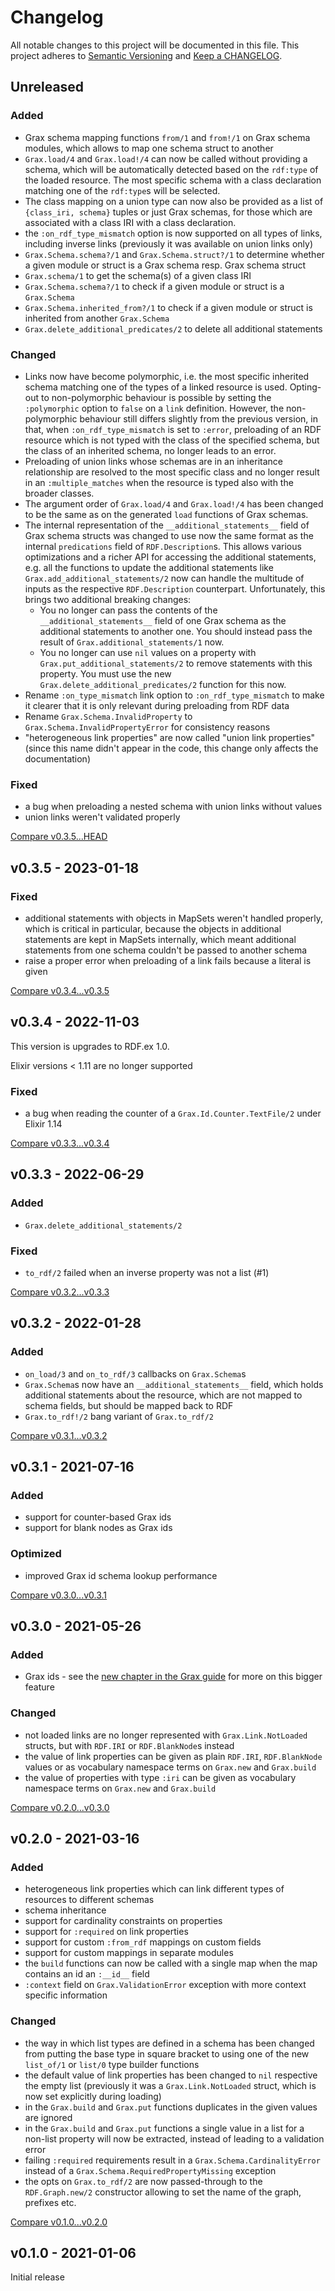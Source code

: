# Changelog

All notable changes to this project will be documented in this file.
This project adheres to [Semantic Versioning](http://semver.org/) and
[Keep a CHANGELOG](http://keepachangelog.com).


## Unreleased

### Added

- Grax schema mapping functions `from/1` and `from!/1` on Grax schema modules,
  which allows to map one schema struct to another
- `Grax.load/4` and `Grax.load!/4` can now be called without providing a schema, 
  which will be automatically detected based on the `rdf:type` of the loaded 
  resource. The most specific schema with a class declaration matching one of 
  the `rdf:type`s will be selected.
- The class mapping on a union type can now also be provided as a list of
  `{class_iri, schema}` tuples or just Grax schemas, for those which are
  associated with a class IRI with a class declaration.
- the `:on_rdf_type_mismatch` option is now supported on all types of links,
  including inverse links (previously it was available on union links only)
- `Grax.Schema.schema?/1` and `Grax.Schema.struct?/1` to determine whether a given
  module or struct is a Grax schema resp. Grax schema struct
- `Grax.schema/1` to get the schema(s) of a given class IRI
- `Grax.Schema.schema?/1` to check if a given module or struct is a `Grax.Schema`
- `Grax.Schema.inherited_from?/1` to check if a given module or struct is 
  inherited from another `Grax.Schema`
- `Grax.delete_additional_predicates/2` to delete all additional statements

### Changed

- Links now have become polymorphic, i.e. the most specific
  inherited schema matching one of the types of a linked resource is used.
  Opting-out to non-polymorphic behaviour is possible by setting the
  `:polymorphic` option to `false` on a `link` definition. However, the
  non-polymorphic behaviour still differs slightly from the previous version,
  in that, when `:on_rdf_type_mismatch` is set to `:error`, preloading of an RDF  
  resource which is not typed with the class of the specified schema, but the
  class of an inherited schema, no longer leads to an error.
- Preloading of union links whose schemas are in an inheritance relationship
  are resolved to the most specific class and no longer result in an
  `:multiple_matches` when the resource is typed also with the broader classes.
- The argument order of `Grax.load/4` and `Grax.load!/4` has been changed to be 
  the same as on the generated `load` functions of Grax schemas.
- The internal representation of the `__additional_statements__` field of Grax 
  schema structs was changed to use now the same format as the internal
  `predications` field of `RDF.Description`s. This allows various optimizations 
  and a richer API for accessing the additional statements, e.g. all the 
  functions to update the additional statements like `Grax.add_additional_statements/2`
  now can handle the multitude of inputs as the respective `RDF.Description`
  counterpart. Unfortunately, this brings two additional breaking changes:
  - You no longer can pass the contents of the `__additional_statements__` 
    field of one Grax schema as the additional statements to another one.
    You should instead pass the result of `Grax.additional_statements/1` now.
  - You no longer can use `nil` values on a property with `Grax.put_additional_statements/2`
    to remove statements with this property. You must use the new 
    `Grax.delete_additional_predicates/2` function for this now.
- Rename `:on_type_mismatch` link option to `:on_rdf_type_mismatch` to make it
  clearer that it is only relevant during preloading from RDF data
- Rename `Grax.Schema.InvalidProperty` to `Grax.Schema.InvalidPropertyError` for
  consistency reasons
- "heterogeneous link properties" are now called "union link properties"
  (since this name didn't appear in the code, this change only affects the documentation)

### Fixed

- a bug when preloading a nested schema with union links without values
- union links weren't validated properly


[Compare v0.3.5...HEAD](https://github.com/rdf-elixir/grax/compare/v0.3.5...HEAD)



## v0.3.5 - 2023-01-18

### Fixed

- additional statements with objects in MapSets weren't handled properly, which
  is critical in particular, because the objects in additional statements are kept
  in MapSets internally, which meant additional statements from one schema couldn't
  be passed to another schema
- raise a proper error when preloading of a link fails because a literal is given


[Compare v0.3.4...v0.3.5](https://github.com/rdf-elixir/grax/compare/v0.3.4...v0.3.5)



## v0.3.4 - 2022-11-03

This version is upgrades to RDF.ex 1.0.

Elixir versions < 1.11 are no longer supported


### Fixed

- a bug when reading the counter of a `Grax.Id.Counter.TextFile/2` under Elixir 1.14


[Compare v0.3.3...v0.3.4](https://github.com/rdf-elixir/grax/compare/v0.3.3...v0.3.4)



## v0.3.3 - 2022-06-29

### Added

- `Grax.delete_additional_statements/2`

### Fixed

- `to_rdf/2` failed when an inverse property was not a list (#1)


[Compare v0.3.2...v0.3.3](https://github.com/rdf-elixir/grax/compare/v0.3.2...v0.3.3)



## v0.3.2 - 2022-01-28

### Added

- `on_load/3` and `on_to_rdf/3` callbacks on `Grax.Schema`s
- `Grax.Schema`s now have an `__additional_statements__` field, which holds
  additional statements about the resource, which are not mapped to schema 
  fields, but should be mapped back to RDF
- `Grax.to_rdf!/2` bang variant of `Grax.to_rdf/2` 


[Compare v0.3.1...v0.3.2](https://github.com/rdf-elixir/grax/compare/v0.3.1...v0.3.2)



## v0.3.1 - 2021-07-16

### Added

- support for counter-based Grax ids 
- support for blank nodes as Grax ids 


### Optimized

- improved Grax id schema lookup performance


[Compare v0.3.0...v0.3.1](https://github.com/rdf-elixir/grax/compare/v0.3.0...v0.3.1)



## v0.3.0 - 2021-05-26

### Added

- Grax ids - see the [new chapter in the Grax guide](https://rdf-elixir.dev/grax/ids.html)
  for more on this bigger feature


### Changed

- not loaded links are no longer represented with `Grax.Link.NotLoaded` structs,
  but with `RDF.IRI` or `RDF.BlankNode`s instead 
- the value of link properties can be given as plain `RDF.IRI`, `RDF.BlankNode`
  values or as vocabulary namespace terms on `Grax.new` and `Grax.build` 
- the value of properties with type `:iri` can be given as vocabulary namespace
  terms on `Grax.new` and `Grax.build`


[Compare v0.2.0...v0.3.0](https://github.com/rdf-elixir/grax/compare/v0.2.0...v0.3.0)



## v0.2.0 - 2021-03-16

### Added

- heterogeneous link properties which can link different types of resources
  to different schemas
- schema inheritance
- support for cardinality constraints on properties
- support for `:required` on link properties  
- support for custom `:from_rdf` mappings on custom fields  
- support for custom mappings in separate modules
- the `build` functions can now be called with a single map when the map contains
  an id an `:__id__` field
- `:context` field on `Grax.ValidationError` exception with more context specific information

### Changed

- the way in which list types are defined in a schema has been changed from putting the
  base type in square bracket to using one of the new `list_of/1` or `list/0` type builder
  functions
- the default value of link properties has been changed to `nil` respective the empty list
  (previously it was a `Grax.Link.NotLoaded` struct, which is now set explicitly 
  during loading)
- in the `Grax.build` and `Grax.put` functions duplicates in the given values are ignored 
- in the `Grax.build` and `Grax.put` functions a single value in a list for a non-list 
  property will now be extracted, instead of leading to a validation error
- failing `:required` requirements result in a `Grax.Schema.CardinalityError` instead
  of a `Grax.Schema.RequiredPropertyMissing` exception
- the opts on `Grax.to_rdf/2` are now passed-through to the `RDF.Graph.new/2` constructor
  allowing to set the name of the graph, prefixes etc.


[Compare v0.1.0...v0.2.0](https://github.com/rdf-elixir/grax/compare/v0.1.0...v0.2.0)



## v0.1.0 - 2021-01-06

Initial release
